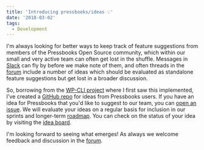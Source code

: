```yaml
---
title: 'Introducing pressbooks/ideas 💡'
date: '2018-03-02'
tags:
  - Development
---
```


I'm always looking for better ways to keep track of feature suggestions from members of
the Pressbooks Open Source community, which within our small and very active team can
often get lost in the shuffle. Messages in
[Slack](https://pressbooks.org/get-involved/#monthly-slack-call) can fly by before we make
note of them, and often threads in the [forum](https://discourse.pressbooks.org/) include
a number of ideas which should be evaluated as standalone feature suggestions but get lost
in a broader discussion.

So, borrowing from the [WP-CLI project](https://github.com/wp-cli/ideas) where I first saw
this implemented, I've created a [GitHub repo](https://github.com/pressbooks/ideas/) for
ideas from Pressbooks users. If you have an idea for Pressbooks that you'd like to suggest
to our team, you can [open an issue](https://github.com/pressbooks/ideas/issues). We will
evaluate your ideas on a regular basis for inclusion in our sprints and longer-term
[roadmap](https://pressbooks.org/roadmap/). You can check on the status of your idea by
visiting the [idea board](https://github.com/pressbooks/ideas/projects/1).

I'm looking forward to seeing what emerges! As always we welcome feedback and discussion
in the [forum](https://discourse.pressbooks.org/).
